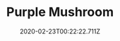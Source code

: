 ---
templateKey: blog-post
featuredpost: false
date: 2020-02-23T00:22:22.711Z
title: Purple Mushroom
description: A rare mushroom found deep in caves.
type: forage
sellPrice: 250
energy: 125
health: 56
featuredimage: /img/Purple_Mushroom.png
tags:
  - forageable
  - Bulletin Board
  - Exotic Foraging Bundle
  - Field Research Bundle
  - Life Elixir
  - Wizard
---